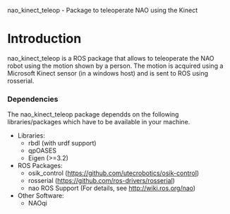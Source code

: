 nao_kinect_teleop - Package to teleoperate NAO using the Kinect

Introduction
============

nao_kinect_teleop is a ROS package that allows to teleoperate the NAO robot
using the motion shown by a person. The motion is acquired using a Microsoft
Kinect sensor (in a windows host) and is sent to ROS using rosserial.

### Dependencies

The nao_kinect_teleop package dependds on the following libraries/packages
which have to be available in your machine.

  - Libraries:
    - rbdl (with urdf support)
    - qpOASES
    - Eigen (>=3.2)
  - ROS Packages:
    - osik_control (https://github.com/utecrobotics/osik-control)
    - rosserial (https://github.com/ros-drivers/rosserial)
    - nao ROS Support (For details, see http://wiki.ros.org/nao)
  - Other Software:
    - NAOqi



